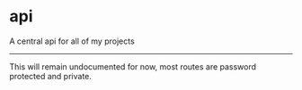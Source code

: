 # api
 A central api for all of my projects

---

This will remain undocumented for now, most routes are password protected and private.